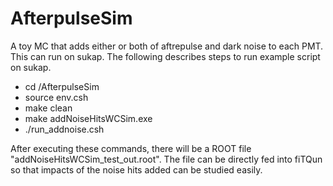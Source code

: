 # AfterpulseSim

A toy MC that adds either or both of aftrepulse and dark noise to each PMT.
This can run on sukap. The following describes steps to run example script on sukap.

- cd <clone location>/AfterpulseSim
- source env.csh
- make clean
- make addNoiseHitsWCSim.exe
- ./run_addnoise.csh

After executing these commands, there will be a ROOT file "addNoiseHitsWCSim_test_out.root". 
The file can be directly fed into fiTQun so that impacts of the noise hits added can be studied easily.
